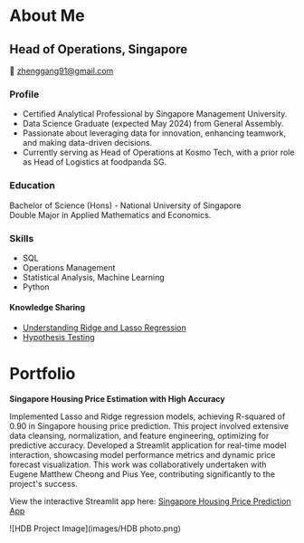 # About Me

## Head of Operations, Singapore

📧 zhenggang91@gmail.com

### Profile
- Certified Analytical Professional by Singapore Management University.
- Data Science Graduate (expected May 2024) from General Assembly.
- Passionate about leveraging data for innovation, enhancing teamwork, and making data-driven decisions.
- Currently serving as Head of Operations at Kosmo Tech, with a prior role as Head of Logistics at foodpanda SG.

### Education

Bachelor of Science (Hons) - National University of Singapore  
Double Major in Applied Mathematics and Economics.

### Skills

- SQL
- Operations Management
- Statistical Analysis, Machine Learning
- Python

#### Knowledge Sharing
- [Understanding Ridge and Lasso Regression](https://ziggylim.notion.site/Understanding-Ridge-and-Lasso-Regression-657189d59d834852914ca91e21f86649?pvs=4)
- [Hypothesis Testing]([https://ziggylim.notion.site/Understanding-Ridge-and-Lasso-Regression-657189d59d834852914ca91e21f86649?pvs=4](https://ziggylim.notion.site/Hypothesis-Testing-2e71ea70a84a4fcaa66f5719d7ea764a?pvs=4))

# Portfolio

**Singapore Housing Price Estimation with High Accuracy**

Implemented Lasso and Ridge regression models, achieving R-squared of 0.90 in Singapore housing price prediction. This project involved extensive data cleansing, normalization, and feature engineering, optimizing for predictive accuracy. Developed a Streamlit application for real-time model interaction, showcasing model performance metrics and dynamic price forecast visualization. This work was collaboratively undertaken with Eugene Matthew Cheong and Pius Yee, contributing significantly to the project's success.

View the interactive Streamlit app here: [Singapore Housing Price Prediction App](https://housepricepredmaster-mz37suvhp8fcmtsfpmsgka.streamlit.app/)

![HDB Project Image](images/HDB photo.png)


